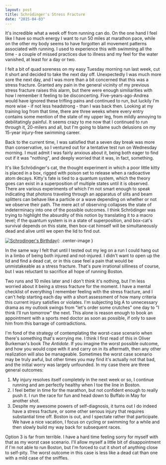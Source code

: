 ```yaml
---
layout: post
title: Schrödinger's Stress Fracture
date: "2015-04-03"
---
```


It's incredible what a week off from running can do. On the one hand I feel like I have so much energy I want to run 50 miles at marathon pace, while on the other my body seems to have forgotten all movement patterns associated with running. I used to experience this with swimming all the time - a couple of missed practices due to illness and my feel for the water vanished, at least for a day or two.

I felt a bit of quad soreness on my easy Tuesday morning run last week, cut it short and decided to take the next day off. Unexpectedly I was much more sore the next day, and I was more than a bit concerned that this was a stress fracture. Granted any pain in the general vicinity of my previous stress fracture raises this alarm, but there were enough similiarities with how I remember it feeling to be disconcerting. Five-years-ago-Andrea would have ignored these trifling pains and continued to run, but luckily I'm more wise -  if not less headstrong - than I was back then. Looking at my training log from that time, there are three weeks where every entry contains some mention of the state of my upper leg, from mildly annoying to debilitatingly painful. It seems crazy to me now that I continued to run through it, 20-milers and all, but I'm going to blame such delusions on my 15-year injury-free swimming career. 

Back to the current time, I was satisfied that a seven day break was more than conservative, so I ventured out for a tentative test run on Wednesday morning. I must admit I was fairly anxious about it, being both eager to find out if it was "nothing", and deeply worried that it was, in fact, something. 

It's like Schrödinger's cat, the thought experiment in which a poor little kitty is placed in a box, rigged with poison set to release when a radioactive atom decays. Kitty's fate is tied to a quantum system, which the theory goes can exist in a superposition of multiple states until it is observed. There are various experiments of which I'm not smart enough to speak indicating that photons traveling through an apparatus of slits and beam splitters can behave like a particle or a wave depending on whether or not we observe their path. The mere act of observing collapses the state of indeterminacy into one of the possible outcomes. I think Schrödinger was trying to highlight the absurdity of this notion by translating it to a macro level; if the quantum system is in a state of superposition, and box-cat's survival depends on this state, then box-cat himself will be simultaneously dead and alive until we open the lid to find out. 

[![Schrodinger's Birthday](/img/schrodingers-present.gif)](http://www.toothpastefordinner.com/062309/schrodingers-present.gif){: .center-image }

In the same way I felt that until I tested out my leg on a run I could hang out in a limbo of being both injured and not-injured. I didn't want to open up the lid and find a dead cat, or in this case feel a pain that would be unmistakeable as a stress fracture. That's pure irrational silliness of course, but I was reluctant to sacrifice all hope of running Boston. 

Two runs and 10 miles later and I don't think it's nothing, but I'm less worried about it being a stress fracture for the moment. I have a mental checklist of everything I remember feeling with the stress fracture, and I can't help starting each day with a short assessment of how many criteria this current injury satisfies or violates. I'm subjecting big A to unnecessary drama as my outlook swings from "let's order some crutches" one day to "I think I'll run tomorrow" the next. This alone is reason enough to book an appointment with a sports med doctor as soon as possible, if only to save him from this barrage of contradictions. 

I'm fond of the strategy of contemplating the worst-case scenario when there's something that's worrying me. I think I first read of this in Oliver Burkeman's book _The Antidote_.  If you imagine the worst possible outcome, and how you would cope with it and carry on in its aftermath, then any other realization will also be manageable. Sometimes the worst case scenario may be truly awful, but other times you may find it's actually not that bad, and the initial worry was largely unfounded. In my case there are three general outcomes:

1. My injury resolves itself completely in the next week or so, I continue running and am perfectly healthy when I toe the line in Boston.
2. I feel better in time for the marathon, but not confident enough to really push it. I run the race for fun and head down to Buffalo in May for another shot.
3. Despite my awesome powers of self-diagnosis, it turns out I do indeed have a stress fracture, or some other serious injury that requires substantial time off. Boston is out, and I spectate rather that participate. We have a nice vacation, I focus on cycling or swimming for a while and then slowly build my way back for subsequent races.

Option 3 is far from terrible. I have a hard time feeling sorry for myself with that as my worst case scenario. I'll allow myself a little bit of disappointment if I'm not able to run Boston, but I'm forced to cut it short of anything close to self-pity. The worst outcome in this case is less like a dead cat than one with a mild case of the sniffles.